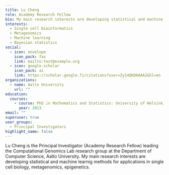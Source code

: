 ```yaml
---
title: Lu Cheng
role: Academy Research Fellow
bio: My main research interests are developing statistical and machine learnig methods for applications in single cell biology, metagenomics, epigenetics.
interests:
  - Single cell bioinformatics
  - Metagenomics
  - Machine learning
  - Bayesian statistics
social:
  - icon: envelope
    icon_pack: fas
    link: mailto:test@example.org
  - icon: google-scholar
    icon_pack: ai
    link: https://scholar.google.fi/citations?user=Zy14QK0AAAAJ&hl=en
organizations:
  - name: Aalto University
    url: ""
education:
  courses:
    - course: PhD in Mathematics and Statistics: University of Helsinki
      year: 2013
email: ""
superuser: true
user_groups:
  - Principal Investigators
highlight_name: false
---
```

Lu Cheng is the Principal Investigator (Academy Research Fellow) leading the Computational Genomics Lab research group at the Department of Computer Science, Aalto University. My main research interests are developing statistical and machine learnig methods for applications in single cell biology, metagenomics, epigenetics.
